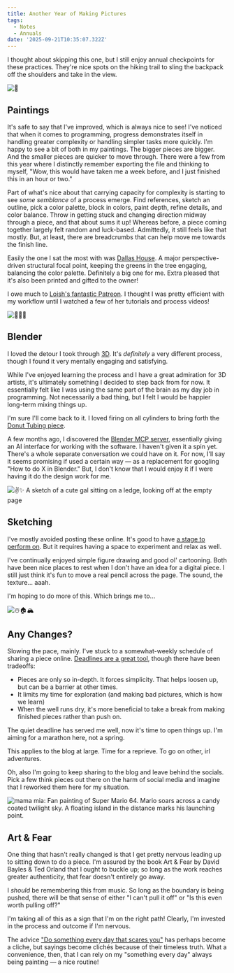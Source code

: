 ```yaml
---
title: Another Year of Making Pictures
tags:
  - Notes
  - Annuals
date: '2025-09-21T10:35:07.322Z'
---
```


I thought about skipping this one, but I still enjoy annual checkpoints for these practices. They're nice spots on the hiking trail to sling the backpack off the shoulders and take in the view.

![🏡](https://res.cloudinary.com/cpadilla/image/upload/v1747869382/chrisdpadilla/blog/art/qdn2xmwqqhavbrjkhnnq.jpg)

## Paintings

It's safe to say that I've improved, which is always nice to see! I've noticed that when it comes to programming, progress demonstrates itself in handling greater complexity or handling simpler tasks more quickly. I'm happy to see a bit of both in my paintings. The bigger pieces are bigger. And the smaller pieces are quicker to move through. There were a few from this year where I distinctly remember exporting the file and thinking to myself, "Wow, this would have taken me a week before, and I just finished this in an hour or two."

Part of what's nice about that carrying capacity for complexity is starting to see _some semblance_ of a process emerge. Find references, sketch an outline, pick a color palette, block in colors, paint depth, refine details, and color balance. Throw in getting stuck and changing direction midway through a piece, and that about sums it up! Whereas before, a piece coming together largely felt random and luck-based. Admittedly, it still feels like that mostly. But, at least, there are breadcrumbs that can help move me towards the finish line.

Easily the one I sat the most with was [Dallas House](/sketches-2025-05-31). A major perspective-driven structural focal point, keeping the greens in the tree engaging, balancing the color palette. Definitely a big one for me. Extra pleased that it's also been printed and gifted to the owner!

I owe much to [Loish's fantastic Patreon](https://www.patreon.com/cw/loish). I thought I was pretty efficient with my workflow until I watched a few of her tutorials and process videos!

![🐸🍩🌊](http://res.cloudinary.com/cpadilla/image/upload/v1737820791/chrisdpadilla/blog/art/tuxsawzyu0vmntlucr7z.jpg)

## Blender

I loved the detour I took through [3D](/learning3d). It's _definitely_ a very different process, though I found it very mentally engaging and satisfying.

While I've enjoyed learning the process and I have a great admiration for 3D artists, it's ultimately something I decided to step back from for now. It essentially felt like I was using the same part of the brain as my day job in programming. Not necessarily a bad thing, but I felt I would be happier long-term mixing things up.

I'm sure I'll come back to it. I loved firing on all cylinders to bring forth the [Donut Tubing piece](/sketches-2025-01-25).

A few months ago, I discovered the [Blender MCP server](https://blender-mcp.com/), essentially giving an AI interface for working with the software. I haven't given it a spin yet. There's a whole separate conversation we could have on it. For now, I'll say it seems promising if used a certain way — as a replacement for googling "How to do X in Blender." But, I don't know that I would enjoy it if I were having it do the design work for me.

![✌️✨ A sketch of a cute gal sitting on a ledge, looking off at the empty page](http://res.cloudinary.com/cpadilla/image/upload/v1754155580/chrisdpadilla/blog/art/ruiu5p3f4pwmzosc1pii.png)

## Sketching

I've mostly avoided posting these online. It's good to have [a stage to perform on](/stanchfield). But it requires having a space to experiment and relax as well.

I've continually enjoyed simple figure drawing and good ol' cartooning. Both have been nice places to rest when I don't have an idea for a digital piece. I still just think it's fun to move a real pencil across the page. The sound, the texture... aaah.

I'm hoping to do more of this. Which brings me to...

![☃️🏠🏔️](http://res.cloudinary.com/cpadilla/image/upload/v1734104812/chrisdpadilla/blog/art/mxdtfdolcroaw4b0qqz7.jpg)

## Any Changes?

Slowing the pace, mainly. I've stuck to a somewhat-weekly schedule of sharing a piece online. [Deadlines are a great tool](/deadlines), though there have been tradeoffs:

- Pieces are only so in-depth. It forces simplicity. That helps loosen up, but can be a barrier at other times.
- It limits my time for exploration (and making bad pictures, which is how we learn)
- When the well runs dry, it's more beneficial to take a break from making finished pieces rather than push on.

The quiet deadline has served me well, now it's time to open things up. I'm aiming for a marathon here, not a spring.

This applies to the blog at large. Time for a reprieve. To go on other, irl adventures.

Oh, also I'm going to keep sharing to the blog and leave behind the socials. Pick a few think pieces out there on the harm of social media and imagine that I reworked them here for my situation.

![mama mia: Fan painting of Super Mario 64. Mario soars across a candy coated twilight sky. A floating island in the distance marks his launching point.](http://res.cloudinary.com/cpadilla/image/upload/v1752373785/chrisdpadilla/blog/art/vtnijy4amz94cbyze5q8.jpg)

## Art & Fear

One thing that hasn't really changed is that I get pretty nervous leading up to sitting down to do a piece. I'm assured by the book Art & Fear by David Bayles & Ted Orland that I ought to buckle up; so long as the work reaches greater authenticity, that fear doesn't entirely go away.

I _should_ be remembering this from music. So long as the boundary is being pushed, there will be that sense of either "I can't pull it off" or "Is this even worth pulling off?"

I'm taking all of this as a sign that I'm on the right path! Clearly, I'm invested in the process and outcome if I'm nervous.

The advice ["Do something every day that scares you"](/sunscreen) has perhaps become a cliche, but sayings become clichés because of their timeless truth. What a convenience, then, that I can rely on my "something every day" always being painting — a nice routine!

